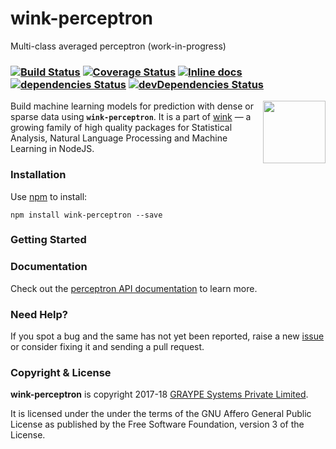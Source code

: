 # wink-perceptron

Multi-class averaged perceptron (work-in-progress)

### [![Build Status](https://api.travis-ci.org/winkjs/wink-perceptron.svg?branch=master)](https://travis-ci.org/winkjs/wink-perceptron) [![Coverage Status](https://coveralls.io/repos/github/winkjs/wink-perceptron/badge.svg?branch=master)](https://coveralls.io/github/winkjs/wink-perceptron?branch=master) [![Inline docs](http://inch-ci.org/github/winkjs/wink-perceptron.svg?branch=master)](http://inch-ci.org/github/winkjs/wink-perceptron) [![dependencies Status](https://david-dm.org/winkjs/wink-perceptron/status.svg)](https://david-dm.org/winkjs/wink-perceptron) [![devDependencies Status](https://david-dm.org/winkjs/wink-perceptron/dev-status.svg)](https://david-dm.org/winkjs/wink-perceptron?type=dev)

[<img align="right" src="https://decisively.github.io/wink-logos/logo-title.png" width="100px" >](http://winkjs.org/)

Build machine learning models for prediction with dense or sparse data using **`wink-perceptron`**. It is a part of [wink](http://winkjs.org/) — a growing family of high quality packages for Statistical Analysis, Natural Language Processing and Machine Learning in NodeJS.

### Installation

Use [npm](https://www.npmjs.com/package/wink-perceptron) to install:

    npm install wink-perceptron --save

### Getting Started


### Documentation
Check out the [perceptron API documentation](http://winkjs.org/wink-perceptron/) to learn more.

### Need Help?

If you spot a bug and the same has not yet been reported, raise a new [issue](https://github.com/winkjs/wink-perceptron/issues) or consider fixing it and sending a pull request.

### Copyright & License

**wink-perceptron** is copyright 2017-18 [GRAYPE Systems Private Limited](http://graype.in/).

It is licensed under the under the terms of the GNU Affero General Public License as published by the Free
Software Foundation, version 3 of the License.
